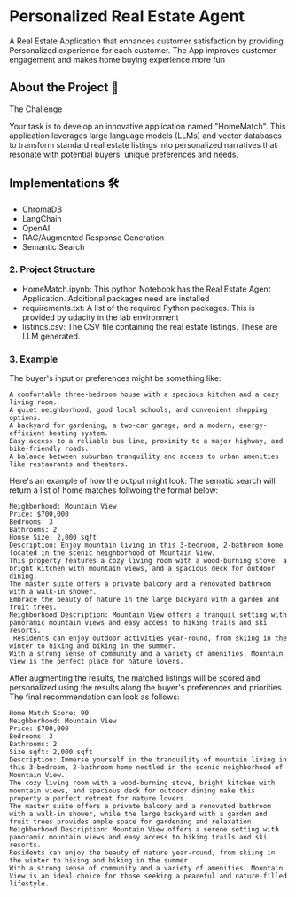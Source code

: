 # Personalized Real Estate Agent 

A Real Estate Application that enhances customer satisfaction by providing Personalized experience for each customer. The App improves customer engagement and makes home buying experience more fun 

## About the Project 📄

The Challenge

Your task is to develop an innovative application named "HomeMatch". This application leverages large language models (LLMs) and vector databases to transform standard real estate listings into personalized narratives that resonate with potential buyers' unique preferences and needs.
## Implementations 🛠️

- ChromaDB
- LangChain
- OpenAI
- RAG/Augmented Response Generation
- Semantic Search

### 2. Project Structure

- HomeMatch.ipynb: This python Notebook has the Real Estate Agent Application. Additional packages need are installed 
- requirements.txt: A list of the required Python packages. This is provided by udacity in the lab environment
- listings.csv: The CSV file containing the real estate listings. These are LLM generated.

### 3. Example

The buyer's input or preferences might be something like:

```
A comfortable three-bedroom house with a spacious kitchen and a cozy living room.
A quiet neighborhood, good local schools, and convenient shopping options.
A backyard for gardening, a two-car garage, and a modern, energy-efficient heating system.
Easy access to a reliable bus line, proximity to a major highway, and bike-friendly roads.
A balance between suburban tranquility and access to urban amenities like restaurants and theaters.
```

Here's an example of how the output might look:
The sematic search will return a list of home matches follwoing the format below:

```plaintext
Neighborhood: Mountain View
Price: $700,000
Bedrooms: 3
Bathrooms: 2
House Size: 2,000 sqft
Description: Enjoy mountain living in this 3-bedroom, 2-bathroom home located in the scenic neighborhood of Mountain View.
This property features a cozy living room with a wood-burning stove, a bright kitchen with mountain views, and a spacious deck for outdoor dining.
The master suite offers a private balcony and a renovated bathroom with a walk-in shower.
Embrace the beauty of nature in the large backyard with a garden and fruit trees.
Neighborhood Description: Mountain View offers a tranquil setting with panoramic mountain views and easy access to hiking trails and ski resorts.
 Residents can enjoy outdoor activities year-round, from skiing in the winter to hiking and biking in the summer.
With a strong sense of community and a variety of amenities, Mountain View is the perfect place for nature lovers.
```

After augmenting the results, the matched listings will be scored and personalized using the results along the buyer's preferences and priorities. The final recommendation can look as follows:

```
Home Match Score: 90
Neighborhood: Mountain View
Price: $700,000
Bedrooms: 3
Bathrooms: 2
Size sqft: 2,000 sqft
Description: Immerse yourself in the tranquility of mountain living in this 3-bedroom, 2-bathroom home nestled in the scenic neighborhood of Mountain View.
The cozy living room with a wood-burning stove, bright kitchen with mountain views, and spacious deck for outdoor dining make this property a perfect retreat for nature lovers.
The master suite offers a private balcony and a renovated bathroom with a walk-in shower, while the large backyard with a garden and fruit trees provides ample space for gardening and relaxation.
Neighborhood Description: Mountain View offers a serene setting with panoramic mountain views and easy access to hiking trails and ski resorts.
Residents can enjoy the beauty of nature year-round, from skiing in the winter to hiking and biking in the summer.
With a strong sense of community and a variety of amenities, Mountain View is an ideal choice for those seeking a peaceful and nature-filled lifestyle.
```
